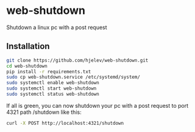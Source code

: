# web-shutdown
Shutdown a linux pc with a post request

## Installation
```bash
git clone https://github.com/hjelev/web-shutdown.git
cd web-shutdown
pip install -r requirements.txt
sudo cp web-shutdown.service /etc/systemd/system/
sudo systemctl enable web-shutdown
sudo systemctl start web-shutdown
sudo systemctl status web-shutdown
```

If all is green, you can now shutdown your pc with a post request to port 4321 path /shutdown like this:
```bash
curl -X POST http://localhost:4321/shutdown
```
